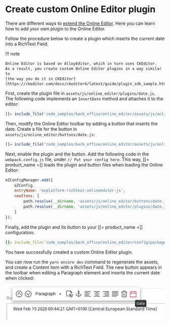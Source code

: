 # Create custom Online Editor plugin

There are different ways to [extend the Online Editor](extending_online_editor.md).
Here you can learn how to add your own plugin to the Online Editor.

Follow the procedure below to create a plugin which inserts the current date into 
a RichText Field.

!!! note

    Online Editor is based on AlloyEditor, which in turn uses CKEditor.
    As a result, you create custom Online Editor plugins in a way similar to 
    [the way you do it in CKEditor](https://ckeditor.com/docs/ckeditor4/latest/guide/plugin_sdk_sample.html).

First, create the plugin file in `assets/js/online_editor/plugins/date.js`.
The following code implements an `InsertDate` method and attaches it to the editor:

``` js
[[= include_file('code_samples/back_office/online_editor/assets/js/online_editor/plugins/date.js') =]]
```

Then, modify the Online Editor toolbar by adding a button that inserts the date.
Create a file for the button in `assets/js/online_editor/buttons/date.js`:

``` js
[[= include_file('code_samples/back_office/online_editor/assets/js/online_editor/buttons/date.js') =]]
```

Next, enable the plugin and the button.
Add the following code in the `webpack.config.js` file, under 
`// Put your config here`.
This way, [[= product_name =]] loads the plugin and button files when loading 
the Online Editor:

``` js
eZConfigManager.add({
    eZConfig,
    entryName: 'ezplatform-richtext-onlineeditor-js',
    newItems: [
        path.resolve(__dirname, 'assets/js/online_editor/buttons/date.js'),
        path.resolve(__dirname, 'assets/js/online_editor/plugins/date.js'),
    ]
});
```

Finally, add the plugin and its button to your [[= product_name =]] configuration:

``` yaml
[[= include_file('code_samples/back_office/online_editor/config/packages/custom_plugin.yaml') =]]
```

You have successfully created a custom Online Editor plugin.

You can now run the `yarn encore dev` command to regenerate the assets, and create 
a Content item with a RichText Field.
The new button appears in the toolbar when editing a Paragraph element and inserts 
the current date when clicked:

![Custom plugin inserting the current date into RichText](img/oe_custom_plugin.png)
